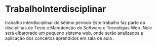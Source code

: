 # TrabalhoInterdisciplinar
trabalho interdisciplinar do sétimo período
Este trabalho faz parte da disciplinas de Teste e Manutenção de Software e Tecnoligias Web. Nele será elbarorado um pequeno 
sistema web, onde serão analizados a aplicação dos conceitos aprendidos em sala de aula .
